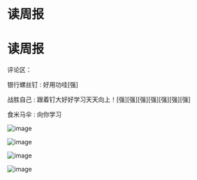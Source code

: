 # 读周报

# 读周报

评论区：

银行螺丝钉 : 好用功哇[强]

战胜自己 : 跟着钉大好好学习天天向上！[强][强][强][强][强][强][强]

食米马伞 : 向你学习

![image](img/Image_1312.png)

![image](img/Image_1322.png)

![image](img/Image_1331.png)

![image](img/Image_1341.png)